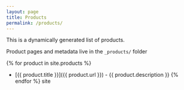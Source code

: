 ```yaml
---
layout: page
title: Products
permalink: /products/
---
```


This is a dynamically generated list of products.

Product pages and metadata live in the `_products/` folder

{% for product in site.products %}
* [{{ product.title }}]({{ product.url }}) - {{ product.description }}
{% endfor %}
                        site